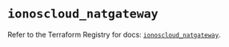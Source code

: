 # `ionoscloud_natgateway`

Refer to the Terraform Registry for docs: [`ionoscloud_natgateway`](https://registry.terraform.io/providers/ionos-cloud/ionoscloud/6.4.14/docs/resources/natgateway).
